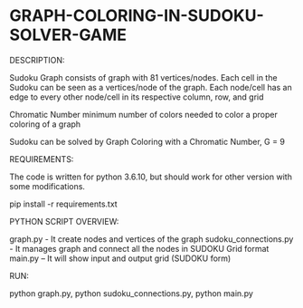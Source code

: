 # GRAPH-COLORING-IN-SUDOKU-SOLVER-GAME
DESCRIPTION:

   Sudoku Graph consists of graph with 81 vertices/nodes. Each cell in the Sudoku can be seen as a vertices/node of the graph. Each node/cell has an edge to every other node/cell in its respective column, row, and grid 
 
   Chromatic Number minimum number of colors needed to color a proper coloring of a graph

   Sudoku can be solved by Graph Coloring with a Chromatic Number, G = 9
 
REQUIREMENTS:

   The code is written for python 3.6.10, but should work for other version with some modifications.

   pip install -r requirements.txt

PYTHON SCRIPT OVERVIEW:

   graph.py - It create nodes and vertices of the graph
   sudoku_connections.py - It manages graph and connect all the nodes in SUDOKU Grid format
   main.py – It will show input and output grid (SUDOKU form)

RUN:

   python graph.py,
   python sudoku_connections.py,
   python main.py
   
